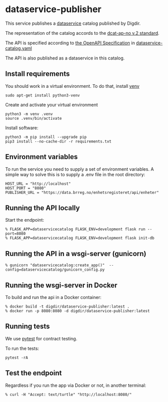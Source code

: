 # dataservice-publisher

This service publishes a [dataservice](https://www.w3.org/TR/vocab-dcat-2/#Class:Data_Service) catalog published by Digdir.

The representation of the catalog accords to the [dcat-ap-no v.2 standard](https://github.com/difi/dcat-ap-no/tree/review).

The API is specified according to [the OpenAPI Specification](https://github.com/OAI/OpenAPI-Specification) in [dataservice-catalog.yaml](./dataservice-catalog.yaml)

The API is also published as a dataservice in this catalog.

## Install requirements
You should work in a virtual environment. To do that, install [venv](https://docs.python.org/3/library/venv.html)
```
sudo apt-get install python3-venv
```
Create and activate your virtual environment
```
python3 -m venv .venv
source .venv/bin/activate
```
Install software:
```
python3 -m pip install --upgrade pip
pip3 install --no-cache-dir -r requirements.txt
```
## Environment variables
To run the service you need to supply a set of environment variables. A simple way to solve this is to supply a .env file in the root directory:
```
HOST_URL = "http://localhost"
HOST_PORT = "8080"
PUBLISHER_URL = "https://data.brreg.no/enhetsregisteret/api/enheter"
```
## Running the API locally
 Start the endpoint:
```
% FLASK_APP=dataservicecatalog FLASK_ENV=development flask run --port=8080
% FLASK_APP=dataservicecatalog FLASK_ENV=development flask init-db
```
## Running the API in a wsgi-server (gunicorn)
```
% gunicorn "dataservicecatalog:create_app()"  --config=dataservicecatalog/gunicorn_config.py
```
## Running the wsgi-server in Docker

To build and run the api in a Docker container:
```
% docker build -t digdir/dataservice-publisher:latest .
% docker run -p 8080:8080 -d digdir/dataservice-publisher:latest
```

## Running tests
We use [pytest](https://docs.pytest.org/en/latest/) for contract testing.

To run the tests:
```
pytest -rA
```

## Test the endpoint

Regardless if you run the app via Docker or not, in another terminal:
```
% curl -H "Accept: text/turtle" "http://localhost:8080/"
```
